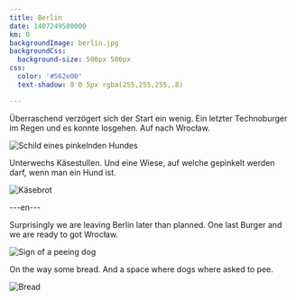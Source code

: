 ```yaml
---
title: Berlin
date: 1407249580000
km: 0
backgroundImage: berlin.jpg
backgroundCss:
  background-size: 500px 500px
css:
  color: '#562e00'
  text-shadow: 0 0 5px rgba(255,255,255,.8)

---
```



Überraschend verzögert sich der Start ein wenig. Ein letzter Technoburger im Regen und es konnte losgehen. Auf nach Wrocław. 

![Schild eines pinkelnden Hundes](IMG_9650)

Unterwechs Käsestullen. Und eine Wiese, auf welche gepinkelt werden darf, wenn man ein Hund ist.


![Käsebrot](IMG_9654)

---en---

Surprisingly we are leaving Berlin later than planned. One last Burger and we are ready to got Wrocław.

![Sign of a peeing dog](IMG_9650)

On the way some bread. And a space where dogs where asked to pee.

![Bread](IMG_9654)
